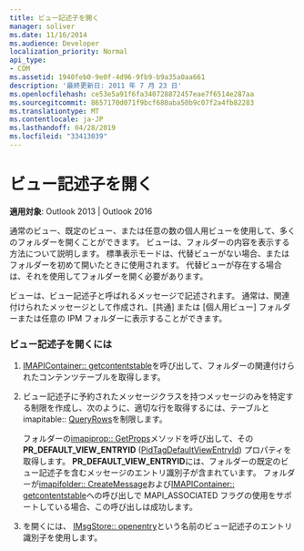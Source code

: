 ```yaml
---
title: ビュー記述子を開く
manager: soliver
ms.date: 11/16/2014
ms.audience: Developer
localization_priority: Normal
api_type:
- COM
ms.assetid: 1940feb0-9e0f-4d96-9fb9-b9a35a0aa661
description: '最終更新日: 2011 年 7 月 23 日'
ms.openlocfilehash: ce53e5a91f6fa340728872457eae7f6514e287aa
ms.sourcegitcommit: 8657170d071f9bcf680aba50b9c07f2a4fb82283
ms.translationtype: MT
ms.contentlocale: ja-JP
ms.lasthandoff: 04/28/2019
ms.locfileid: "33413039"
---
```

# <a name="opening-a-view-descriptor"></a>ビュー記述子を開く
  
**適用対象**: Outlook 2013 | Outlook 2016 
  
通常のビュー、既定のビュー、または任意の数の個人用ビューを使用して、多くのフォルダーを開くことができます。 ビューは、フォルダーの内容を表示する方法について説明します。 標準表示モードは、代替ビューがない場合、またはフォルダーを初めて開いたときに使用されます。 代替ビューが存在する場合は、それを使用してフォルダーを開く必要があります。
  
ビューは、ビュー記述子と呼ばれるメッセージで記述されます。 通常は、関連付けられたメッセージとして作成され、[共通] または [個人用ビュー] フォルダーまたは任意の IPM フォルダーに表示することができます。
  
### <a name="to-open-a-view-descriptor"></a>ビュー記述子を開くには
  
1. [IMAPIContainer:: getcontentstable](imapicontainer-getcontentstable.md)を呼び出して、フォルダーの関連付けられたコンテンツテーブルを取得します。 
    
2. ビュー記述子に予約されたメッセージクラスを持つメッセージのみを特定する制限[](imapitable-restrict.md)を作成し、次のように、適切な行を取得するには、テーブルと imapitable:: [QueryRows](imapitable-queryrows.md)を制限します。
    
   フォルダーの[imapiprop:: GetProps](imapiprop-getprops.md)メソッドを呼び出して、その**PR_DEFAULT_VIEW_ENTRYID** ([PidTagDefaultViewEntryId](pidtagdefaultviewentryid-canonical-property.md)) プロパティを取得します。 **PR_DEFAULT_VIEW_ENTRYID**には、フォルダーの既定のビュー記述子を含むメッセージのエントリ識別子が含まれています。 フォルダーが[imapifolder:: CreateMessage](imapifolder-createmessage.md)および[IMAPIContainer:: getcontentstable](imapicontainer-getcontentstable.md)への呼び出しで MAPI_ASSOCIATED フラグの使用をサポートしている場合、この呼び出しは成功します。
    
3. を開くには、 [IMsgStore:: openentry](imsgstore-openentry.md)という名前のビュー記述子のエントリ識別子を使用します。 
    

